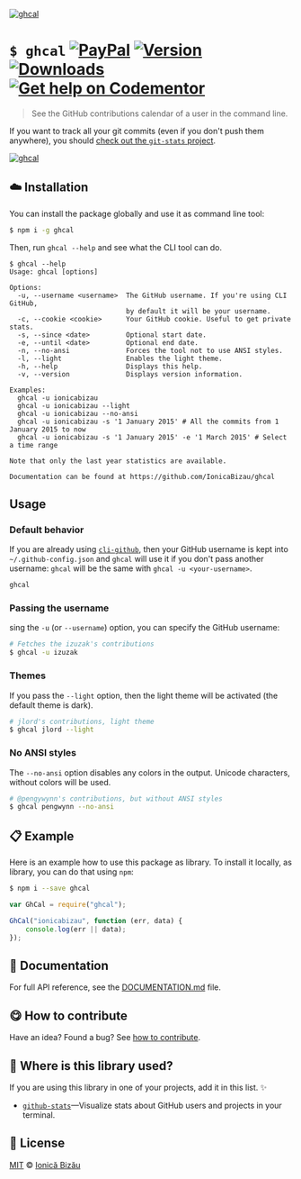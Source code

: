 
[![ghcal](http://i.imgur.com/yzElGZN.png)](#)

# `$ ghcal` [![PayPal](https://img.shields.io/badge/%24-paypal-f39c12.svg)][paypal-donations] [![Version](https://img.shields.io/npm/v/ghcal.svg)](https://www.npmjs.com/package/ghcal) [![Downloads](https://img.shields.io/npm/dt/ghcal.svg)](https://www.npmjs.com/package/ghcal) [![Get help on Codementor](https://cdn.codementor.io/badges/get_help_github.svg)](https://www.codementor.io/johnnyb?utm_source=github&utm_medium=button&utm_term=johnnyb&utm_campaign=github)

> See the GitHub contributions calendar of a user in the command line.

If you want to track all your git commits (even if you don't push them anywhere), you should [check out the `git-stats` project](https://github.com/IonicaBizau/git-stats).

[![ghcal](http://i.imgur.com/OhgCb8o.png)](#)

## :cloud: Installation

You can install the package globally and use it as command line tool:


```sh
$ npm i -g ghcal
```


Then, run `ghcal --help` and see what the CLI tool can do.


```
$ ghcal --help
Usage: ghcal [options]

Options:
  -u, --username <username>  The GitHub username. If you're using CLI GitHub,
                             by default it will be your username.
  -c, --cookie <cookie>      Your GitHub cookie. Useful to get private stats.
  -s, --since <date>         Optional start date.
  -e, --until <date>         Optional end date.
  -n, --no-ansi              Forces the tool not to use ANSI styles.
  -l, --light                Enables the light theme.
  -h, --help                 Displays this help.
  -v, --version              Displays version information.

Examples:
  ghcal -u ionicabizau
  ghcal -u ionicabizau --light
  ghcal -u ionicabizau --no-ansi
  ghcal -u ionicabizau -s '1 January 2015' # All the commits from 1 January 2015 to now
  ghcal -u ionicabizau -s '1 January 2015' -e '1 March 2015' # Select a time range

Note that only the last year statistics are available.

Documentation can be found at https://github.com/IonicaBizau/ghcal
```

## Usage
### Default behavior

If you are already using [`cli-github`](https://github.com/IonicaBizau/cli-github), then your GitHub username is kept into `~/.github-config.json` and `ghcal` will use it if you don't pass another username: `ghcal` will be the same with `ghcal -u <your-username>`.

```sh
ghcal
```
### Passing the username

 sing the `-u` (or `--username`) option, you can specify the GitHub username:

```sh
# Fetches the izuzak's contributions
$ ghcal -u izuzak
```
### Themes

If you pass the `--light` option, then the light theme will be activated (the default theme is dark).

```sh
# jlord's contributions, light theme
$ ghcal jlord --light
```
### No ANSI styles

The `--no-ansi` option disables any colors in the output. Unicode characters, without colors will be used.

```sh
# @pengywynn's contributions, but without ANSI styles
$ ghcal pengwynn --no-ansi
```

## :clipboard: Example


Here is an example how to use this package as library. To install it locally, as library, you can do that using `npm`:

```sh
$ npm i --save ghcal
```



```js
var GhCal = require("ghcal");

GhCal("ionicabizau", function (err, data) {
    console.log(err || data);
});
```

## :memo: Documentation

For full API reference, see the [DOCUMENTATION.md][docs] file.

## :yum: How to contribute
Have an idea? Found a bug? See [how to contribute][contributing].

## :dizzy: Where is this library used?
If you are using this library in one of your projects, add it in this list. :sparkles:


 - [`github-stats`](https://github.com/IonicaBizau/github-stats)—Visualize stats about GitHub users and projects in your terminal.

## :scroll: License

[MIT][license] © [Ionică Bizău][website]

[paypal-donations]: https://www.paypal.com/cgi-bin/webscr?cmd=_s-xclick&hosted_button_id=RVXDDLKKLQRJW
[donate-now]: http://i.imgur.com/6cMbHOC.png

[license]: http://showalicense.com/?fullname=Ionic%C4%83%20Biz%C4%83u%20%3Cbizauionica%40gmail.com%3E%20(http%3A%2F%2Fionicabizau.net)&year=2015#license-mit
[website]: http://ionicabizau.net
[contributing]: /CONTRIBUTING.md
[docs]: /DOCUMENTATION.md
